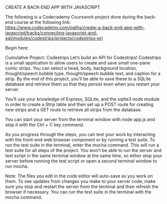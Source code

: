 CREATE A BACK-END APP WITH JAVASCRIPT

The following is a Codecademy Courswork project done during the back-end course at the following link:
https://www.codecademy.com/paths/create-a-back-end-app-with-javascript/tracks/connecting-javascript-and-sql/modules/codestrips/projects/codestrips-prj

Begin here:

Cumulative Project: Codestrips
Let’s build an API for Codestrips! Codestrips is a small application to allow users to create and save small one-pane comic strips. You can select a head, body, background location, thought/speech bubble type, thought/speech bubble text, and caption for a strip. By the end of this project, you’ll be able to save these to a SQLite database and retrieve them so that they persist even when you restart your server.

You’ll use your knowledge of Express, SQLite, and the sqlite3 node module in order to create a Strip table and then set up a POST route for creating new strips and a GET route to retrieve all strips from the database.

You can start your server from the terminal window with node app.js and stop it with the Ctrl + C key command.

As you progress through the steps, you can test your work by interacting with the front-end web browser component or by running a test suite. To run the test suite in the terminal, enter the mocha command. This will run a test suite for all steps of the project. You won’t be able to run the server and test script in the same terminal window at the same time, so either stop your server before running the test script or open a second terminal window to run mocha.

Note: The files you edit in the code editor will auto-save as you work on them. To see updates from changes you make to your server code, make sure you stop and restart the server from the terminal and then refresh the browser if necessary. You can run the test suite in the terminal with the mocha command.


